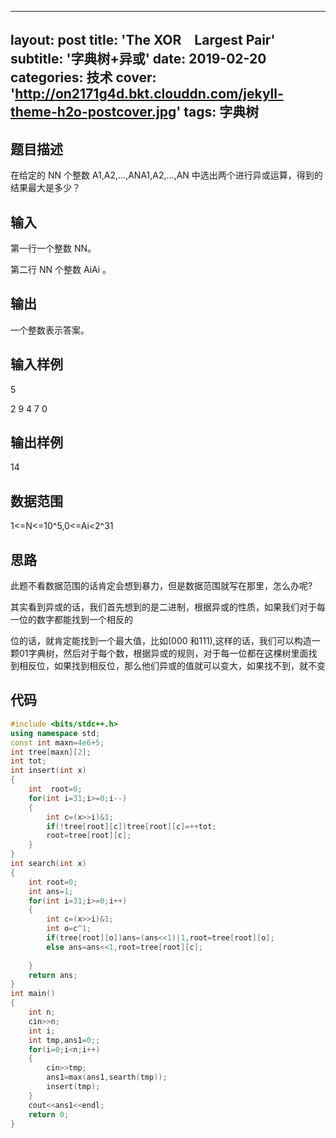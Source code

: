 
---
layout: post
title: 'The XOR　Largest Pair'
subtitle: '字典树+异或'
date: 2019-02-20
categories: 技术
cover: 'http://on2171g4d.bkt.clouddn.com/jekyll-theme-h2o-postcover.jpg'
tags: 字典树
---


## 题目描述

在给定的 NN 个整数 A1,A2,…,ANA1,A2,…,AN 中选出两个进行异或运算，得到的结果最大是多少？

## 输入

第一行一个整数 NN。

第二行 NN 个整数 AiAi 。

## 输出

一个整数表示答案。

## 输入样例

5

2 9 4 7 0 

## 输出样例

14

## 数据范围

1<=N<=10^5,0<=Ai<2^31

## 思路

此题不看数据范围的话肯定会想到暴力，但是数据范围就写在那里，怎么办呢?

其实看到异或的话，我们首先想到的是二进制，根据异或的性质，如果我们对于每一位的数字都能找到一个相反的

位的话，就肯定能找到一个最大值，比如(000 和111),这样的话，我们可以构造一颗01字典树，然后对于每个数，根据异或的规则，对于每一位都在这棵树里面找到相反位，如果找到相反位，那么他们异或的值就可以变大，如果找不到，就不变

## 代码

```c++
#include <bits/stdc++.h>
using namespace std;
const int maxn=4e6+5;
int tree[maxn][2];
int tot;
int insert(int x)
{
    int  root=0;
    for(int i=31;i>=0;i--)
    {
        int c=(x>>i)&1;
        if(!tree[root][c])tree[root][c]=++tot;
        root=tree[root][c];
    }
}
int search(int x)
{
    int root=0;
    int ans=1;
    for(int i=31;i>=0;i++)
    {
        int c=(x>>i)&1;
        int o=c^1;
        if(tree[root][o])ans=(ans<<1)|1,root=tree[root][o];
        else ans=ans<<1,root=tree[root][c];
        
    }
    return ans;
}
int main()
{
    int n;
    cin>>n;
    int i;
    int tmp,ans1=0;;
    for(i=0;i<n;i++)
    {
        cin>>tmp;
        ans1=max(ans1,searth(tmp));
        insert(tmp);
    }
    cout<<ans1<<endl;
    return 0;
}


```





